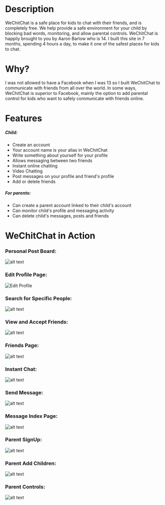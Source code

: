 # Description

WeChitChat is a safe place for kids to chat with their friends, and is completely free. We help provide a safe environment for your child by blocking bad words, monitoring, and allow parental controls. WeChitChat is happily brought to you by Aaron Barlow who is 14. I built this site in 7 months, spending 4 hours a day, to make it one of the safest places for kids to chat.

# Why?

I was not allowed to have a Facebook when I was 13 so I built WeChitChat to communicate with friends from all over the world. In some ways, WeChitChat is superior to Facebook, mainly the option to add parental control for kids who want to safely communicate with friends online.

# Features

##### Child:
* Create an account
* Your account name is your alias in WeChitChat
* Write something about yourself for your profile
* Allows messaging between two friends
* Instant online chatting
* Video Chatting
* Post messages on your profile and friend's profile
* Add or delete friends

##### For parents:
* Can create a parent account linked to their child's account
* Can monitor child's profile and messaging activity
* Can delete child's messages, posts and friends

# WeChitChat in Action

### Personal Post Board:
![alt text](/Images/working/own_post_board.png)

### Edit Profile Page:
![Edit Profile](/Images/working/edit_profile_page.png)

### Search for Specific People:
![alt text](/Images/working/search_people.png)

### View and Accept Friends:
![alt text](/Images/working/view_friends.png)

### Friends Page:
![alt text](/Images/working/friends_page.png)

### Instant Chat:
![alt text](/Images/working/instant_chat.png)

### Send Message:
![alt text](/Images/working/send_message.png)

### Message Index Page:
![alt text](/Images/working/message_index.png)

### Parent SignUp:
![alt text](/Images/working/parent_sign_up.png)

### Parent Add Children:
![alt text](/Images/working/parent_add_child.png)

### Parent Controls:
![alt text](/Images/working/parental_controls.png)
